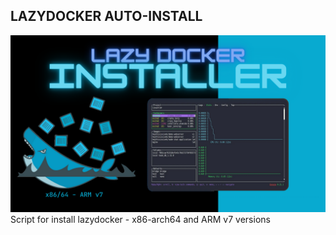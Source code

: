## LAZYDOCKER AUTO-INSTALL
![lazydocker](img/lazydocker.png)
Script for install lazydocker - x86-arch64 and ARM v7 versions

